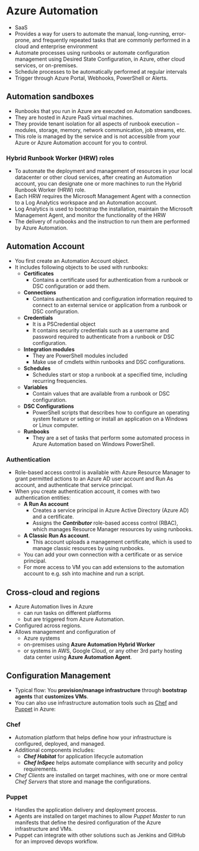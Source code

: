 # Azure Automation

- SaaS
- Provides a way for users to automate the manual, long-running, error-prone, and frequently repeated tasks that are commonly performed in a cloud and enterprise environment
- Automate processes using runbooks or automate configuration management using Desired State Configuration, in Azure, other cloud services, or on-premises.
- Schedule processes to be automatically performed at regular intervals
- Trigger through Azure Portal, Webhooks, PowerShell or Alerts.

## Automation sandboxes

- Runbooks that you run in Azure are executed on Automation sandboxes.
- They are hosted in Azure PaaS virtual machines.
- They provide tenant isolation for all aspects of runbook execution – modules, storage, memory, network communication, job streams, etc.
- This role is managed by the service and is not accessible from your Azure or Azure Automation account for you to control.

### Hybrid Runbook Worker (HRW) roles

- To automate the deployment and management of resources in your local datacenter or other cloud services, after creating an Automation account, you can designate one or more machines to run the Hybrid Runbook Worker (HRW) role.
- Each HRW requires the Microsoft Management Agent with a connection to a Log Analytics workspace and an Automation account.
- Log Analytics is used to bootstrap the installation, maintain the Microsoft Management Agent, and monitor the functionality of the HRW
- The delivery of runbooks and the instruction to run them are performed by Azure Automation.

## Automation Account

- You first create an Automation Account object.
- It includes following objects to be used with runbooks:
  - **Certificates**
    - Contains a certificate used for authentication from a runbook or DSC configuration or add them.
  - **Connections**
    - Contains authentication and configuration information required to connect to an external service or application from a runbook or DSC configuration.
  - **Credentials**
    - It is a PSCredential object
    - It contains security credentials such as a username and password required to authenticate from a runbook or DSC configuration.
  - **Integration modules**
    - They are PowerShell modules included
    - Make use of cmdlets within runbooks and DSC configurations.
  - **Schedules**
    - Schedules start or stop a runbook at a specified time, including recurring frequencies.
  - **Variables**
    - Contain values that are available from a runbook or DSC configuration.
  - **DSC Configurations**
    - PowerShell scripts that describes how to configure an operating system feature or setting or install an application on a Windows or Linux computer.
  - **Runbooks**
    - They are a set of tasks that perform some automated process in Azure Automation based on Windows PowerShell.

### Authentication

- Role-based access control is available with Azure Resource Manager to grant permitted actions to an Azure AD user account and Run As account, and authenticate that service principal.
- When you create authentication account, it comes with two authentication entities:
  - **A Run As account**
    - Creates a service principal in Azure Active Directory (Azure AD) and a certificate.
    - Assigns the ***Contributor*** role-based access control (RBAC), which manages Resource Manager resources by using runbooks.
  - **A Classic Run As account**.
    - This account uploads a management certificate, which is used to manage classic resources by using runbooks.
  - You can add your own connection with a certificate or as service principal.
  - For more access to VM you can add extensions to the automation account to e.g. ssh into machine and run a script.

## Cross-cloud and regions

- Azure Automation lives in Azure
  - can run tasks on different platforms
  - but are triggered from Azure Automation.
- Configured across regions.
- Allows management and configuration of
  - Azure systems
  - on-premises using **Azure Automation Hybrid Worker**
  - or systems in AWS, Google Cloud, or any other 3rd party hosting data center using **Azure Automation Agent**.

## Configuration Management

- Typical flow: You **provision/manage infrastructure** through **bootstrap agents** that **customizes VMs**.
- You can also use infrastructure automation tools such as [Chef](#chef) and [Puppet](#puppet) in Azure:

### Chef

- Automation platform that helps define how your infrastructure is configured, deployed, and managed.
- Additional components includes:
  - ***Chef Habitat*** for application lifecycle automation
  - ***Chef InSpec*** helps automate compliance with security and policy requirements.
- *Chef Clients* are installed on target machines, with one or more central *Chef Servers* that store and manage the configurations.

### Puppet

- Handles the application delivery and deployment process.
- Agents are installed on target machines to allow *Puppet Master* to run manifests that define the desired configuration of the Azure infrastructure and VMs.
- Puppet can integrate with other solutions such as Jenkins and GitHub for an improved devops workflow.
